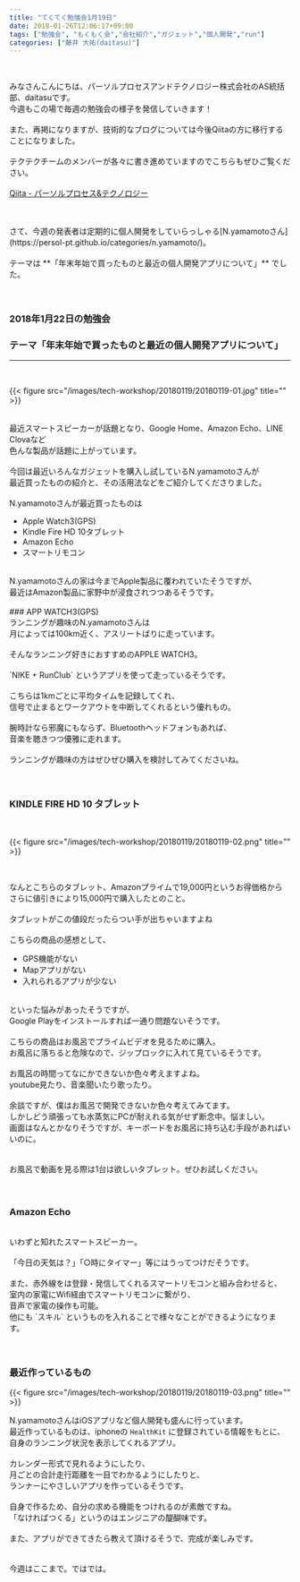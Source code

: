 ```yaml
---
title: "てくてく勉強会1月19日"
date: 2018-01-26T12:06:17+09:00
tags: ["勉強会", "もくもく会","会社紹介","ガジェット","個人開発","run"]
categories: ["藤井 大祐(daitasu)"]
---
```


<br>

みなさんこんにちは、パーソルプロセスアンドテクノロジー株式会社のAS統括部、daitasuです。<br>
今週もこの場で毎週の勉強会の様子を発信していきます！<br>
<br>
また、再掲になりますが、技術的なブログについては今後Qiitaの方に移行することになりました。<br>
<br>
テクテクチームのメンバーが各々に書き進めていますのでこちらもぜひご覧ください。<br>
<br>
[Qiita - パーソルプロセス&テクノロジー](https://qiita.com/organizations/persol-pt)<br>
<br>

<br>
さて、今週の発表者は定期的に個人開発をしていらっしゃる[N.yamamotoさん](https://persol-pt.github.io/categories/n.yamamoto/)。<br>
<br>
テーマは **「年末年始で買ったものと最近の個人開発アプリについて」** でした。<br>
<br>
<br>

### 2018年1月22日の勉強会　
### テーマ「年末年始で買ったものと最近の個人開発アプリについて」
---

<br>

{{< figure src="/images/tech-workshop/20180119/20180119-01.jpg" title="" >}}<br>

<br>
最近スマートスピーカーが話題となり、Google Home、Amazon Echo、LINE Clovaなど<br>
色んな製品が話題に上がっています。<br>
<br>
今回は最近いろんなガジェットを購入し試しているN.yamamotoさんが<br>
最近買ったものの紹介と、その活用法などをご紹介してくださりました。<br>
<br>
N.yamamotoさんが最近買ったものは<br>

* Apple Watch3(GPS)<br>
* Kindle Fire HD 10タブレット
* Amazon Echo
* スマートリモコン

<br>
N.yamamotoさんの家は今までApple製品に覆われていたそうですが、<br>
最近はAmazon製品に家野中が浸食されつつあるそうです。<br>
<br>
### APP WATCH3(GPS)
<br>
ランニングが趣味のN.yamamotoさんは<br>
月によっては100km近く、アスリートばりに走っています。<br>
<br>
そんなランニング好きにおすすめのAPPLE WATCH3。<br>
<br>
`NIKE + RunClub` というアプリを使って走っているそうです。<br>
<br>
こちらは1kmごとに平均タイムを記録してくれ、<br>
信号で止まるとワークアウトを中断してくれるという優れもの。<br>
<br>
腕時計なら邪魔にもならず、Bluetoothヘッドフォンもあれば、<br>
音楽を聴きつつ優雅に走れます。<br>
<br>
ランニングが趣味の方はぜひぜひ購入を検討してみてくださいね。<br>
<br>
<br>

### KINDLE FIRE HD 10 タブレット
<br>

{{< figure src="/images/tech-workshop/20180119/20180119-02.png" title="" >}}<br>

<br>

なんとこちらのタブレット、Amazonプライムで19,000円というお得価格から<br>
さらに値引きにより15,000円で購入したとのこと。<br>
<br>
タブレットがこの値段だったらつい手が出ちゃいますよね<br>
<br>
こちらの商品の感想として、<br>
* GPS機能がない
* Mapアプリがない
* 入れられるアプリが少ない
<br>
といった悩みがあったそうですが、<br>
Google Playをインストールすれば一通り問題ないそうです。<br>
<br>
こちらの商品はお風呂でプライムビデオを見るために購入。<br>
お風呂に落ちると危険なので、ジップロックに入れて見ているそうです。<br>
<br>
お風呂の時間ってなにかできないか色々考えますよね。<br>
youtube見たり、音楽聞いたり歌ったり。<br>
<br>
余談ですが、僕はお風呂で開発できないか色々考えてみてます。<br>
しかしどう頑張っても水蒸気にPCが耐えれる気がせず断念中。悩ましい。<br>
画面はなんとかなりそうですが、キーボードをお風呂に持ち込む手段があればいいのに。<br>
<br>
<br>
お風呂で動画を見る際は1台は欲しいタブレット。ぜひお試しください。<br>
<br>
<br>

### Amazon Echo
<br>
いわずと知れたスマートスピーカー。<br>
<br>
「今日の天気は？」「○時にタイマー」等にはうってつけだそうです。<br>
<br>
また、赤外線をは登録・発信してくれるスマートリモコンと組み合わせると、<br>
室内の家電にWifi経由でスマートリモコンに繋がり、<br>
音声で家電の操作も可能。<br>
他にも `スキル` というものを入れることで様々なことができるようになります。<br>
<br>
<br>

### 最近作っているもの

{{< figure src="/images/tech-workshop/20180119/20180119-03.png" title="" >}}<br>

N.yamamotoさんはiOSアプリなど個人開発も盛んに行っています。<br>
最近作っているものは、iphoneの `HealthKit` に登録されている情報をもとに、<br>
自身のランニング状況を表示してくれるアプリ。<br>
<br>
カレンダー形式で見れるようにしたり、<br>
月ごとの合計走行距離を一目でわかるようにしたりと、<br>
ランナーにやさしいアプリを作っているそうです。<br>
<br>
自身で作るため、自分の求める機能をつけれるのが素敵ですね。<br>
「なければつくる」というのはエンジニアの醍醐味です。<br>
<br>
また、アプリができてきたら教えて頂けるそうで、完成が楽しみです。<br>
<br>
<br>
今週はここまで。ではでは。<br>
<br>
<br>
<br>
